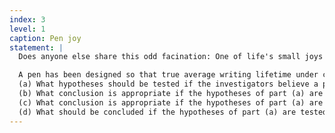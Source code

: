 ```yaml
---
index: 3
level: 1
caption: Pen joy
statement: |
  Does anyone else share this odd facination: One of life's small joys for Alex is keeping a pen for long enough that you write all of the ink out of it.

  A pen has been designed so that true average writing lifetime under controlled conditions (involving the use of a writing machine) is at least 10 h. A random sample of 18 pens is selected, the writing lifetime of each is determined, and a normal probability plot of the resulting data sup- ports the use of a one-sample t test.
  (a) What hypotheses should be tested if the investigators believe a priori (aka ahead of time) that the design specification has been satisfied?
  (b) What conclusion is appropriate if the hypotheses of part (a) are tested, $t = -2.3$, and $\alpha = 0.05$?
  (c) What conclusion is appropriate if the hypotheses of part (a) are tested, t 1⁄4 1.8, and a 1⁄4 .01?
  (d) What should be concluded if the hypotheses of part (a) are tested and $t = -3.6$?
---
```

